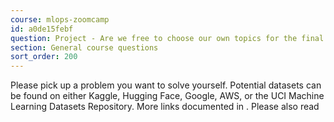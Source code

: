 ```yaml
---
course: mlops-zoomcamp
id: a0de15febf
question: Project - Are we free to choose our own topics for the final project?
section: General course questions
sort_order: 200
---
```


Please pick up a problem you want to solve yourself. Potential datasets can be found on either Kaggle, Hugging Face, Google, AWS, or the UCI Machine Learning Datasets Repository. More links documented in . Please also read

